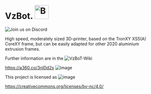# VzBot.  <a href='https://ko-fi.com/vez3d' target='_blank'><img height='46' style='border:0px;height:46px;' src='https://az743702.vo.msecnd.net/cdn/kofi3.png?v=0' border='0' alt='Buy Me a Coffee at ko-fi.com' /></a> 

![Join us on Discord](https://discordapp.com/api/guilds/829828765512106054/widget.png?style=banner2)

High speed, moderately sized 3D-printer, based on the TronXY XS5(A) CoreXY frame,
but can be easily adapted for other 2020 aluminium extrusion frames.

Further information are in the ![VzBoT-Wiki](https://github.com/VzBot3D/VzBot/wiki)

https://a360.co/3nlDd2s
![image](https://user-images.githubusercontent.com/37383368/147785916-bb5330f3-55bd-44d5-9cb3-66d482329fdd.png)


This project is licensed as
![image](https://user-images.githubusercontent.com/37383368/139769027-7267da5b-7f58-499d-96bc-e41d164a3aac.png)

https://creativecommons.org/licenses/by-nc/4.0/
